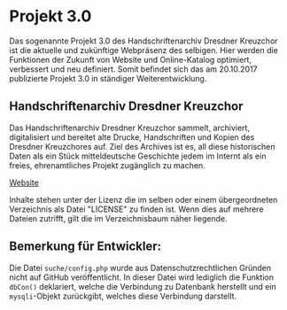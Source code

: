 # Projekt 3.0
Das sogenannte Projekt 3.0 des Handschriftenarchiv Dresdner Kreuzchor ist die aktuelle und zukünftige Webpräsenz des selbigen. Hier werden die Funktionen der Zukunft von Website und Online-Katalog optimiert, verbessert und neu definiert. Somit befindet sich das am 20.10.2017 publizierte Projekt 3.0 in ständiger Weiterentwicklung.

## Handschriftenarchiv Dresdner Kreuzchor
Das Handschriftenarchiv Dresdner Kreuzchor sammelt, archiviert, digitalisiert und bereitet alte Drucke, Handschriften und Kopien des Dresdner Kreuzchores auf. Ziel des Archives ist es, all diese historischen Daten als ein Stück mitteldeutsche Geschichte jedem im Internt als ein freies, ehrenamtliches Projekt zugänglich zu machen.

[Website](http://archiv.handschriften.bplaced.de)

Inhalte stehen unter der Lizenz die im selben oder einem übergeordneten Verzeichnis als Datei "LICENSE" zu finden ist.
Wenn dies auf mehrere Dateien zutrifft, gilt die im Verzeichnisbaum näher liegende.

## Bemerkung für Entwickler:
Die Datei `suche/config.php` wurde aus Datenschutzrechtlichen Gründen nicht auf GitHub veröffentlicht. In dieser Datei wird lediglich die Funktion `dbCon()` deklariert, welche die Verbindung zu Datenbank herstellt und ein `mysqli`-Objekt zurückgibt, welches diese Verbindung darstellt.
